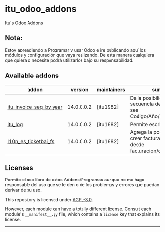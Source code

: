 # itu_odoo_addons
Itu's Odoo Addons 
<!-- /!\ do not modify above this line -->

Nota:
----------------
Estoy aprendiendo a Programar y usar Odoo e ire publicando aquí los módulos y configuración que vaya realizando. De esta manera cualquiera que quiera o necesite podrá utilizarlos bajo su responsabilidad. 


Available addons
----------------
addon | version | maintainers | summary
--- | --- | --- | ---
[itu_invoice_seq_by_year](itu_invoice_seq_by_year/) | 14.0.0.0.2 | [itu1982] | Da la posibilidad de que la secuencia de las facturas sea Codigo/Año/NumeroFactura.
[itu_log](itu_log/)| 14.0.0.0.2 | [itu1982] | Permite escribir en los log.
[l10n_es_ticketbai_fs](l10n_es_ticketbai_fs/) | 14.0.0.0.2 |  [itu1982] | Agrega la posibilidad de crear facturas simplificadas desde facturacion/contabilidad.

[//]: # (end addons)

<!-- prettier-ignore-end -->

## Licenses

Permito el uso libre de estos Addons/Programas aunque no me hago responsable del uso que se le den o de los problemas y errores que puedan derivar de su uso. 

This repository is licensed under [AGPL-3.0](LICENSE).

However, each module can have a totally different license.
Consult each module's `__manifest__.py` file, which contains a `license` key
that explains its license.

----
